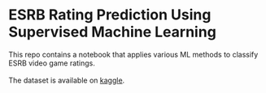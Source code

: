 # ESRB Rating Prediction Using Supervised Machine Learning

This repo contains a notebook that applies various ML methods to classify ESRB video game ratings. <br> <br>
The dataset is available on [kaggle](https://www.kaggle.com/imohtn/video-games-rating-by-esrb).